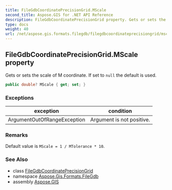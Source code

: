 ```yaml
---
title: FileGdbCoordinatePrecisionGrid.MScale
second_title: Aspose.GIS for .NET API Reference
description: FileGdbCoordinatePrecisionGrid property. Gets or sets the scale of M coordinate. If set to null the default is used.
type: docs
weight: 40
url: /net/aspose.gis.formats.filegdb/filegdbcoordinateprecisiongrid/mscale/
---
```

## FileGdbCoordinatePrecisionGrid.MScale property

Gets or sets the scale of M coordinate. If set to `null` the default is used.

```csharp
public double? MScale { get; set; }
```

### Exceptions

| exception | condition |
| --- | --- |
| ArgumentOutOfRangeException | Argument is not positive. |

### Remarks

Default value is `MScale = 1 / MTolerance * 10`.

### See Also

* class [FileGdbCoordinatePrecisionGrid](../)
* namespace [Aspose.Gis.Formats.FileGdb](../../filegdbcoordinateprecisiongrid/)
* assembly [Aspose.GIS](../../../)


